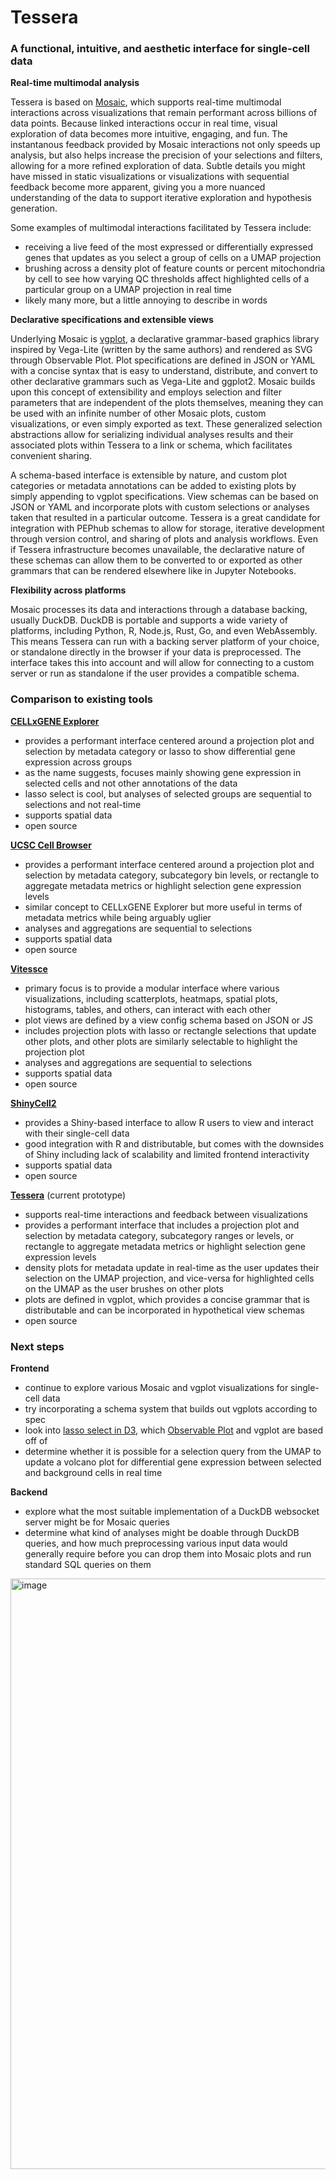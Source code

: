# Tessera


### A functional, intuitive, and aesthetic interface for single-cell data

**Real-time multimodal analysis**

Tessera is based on [Mosaic](https://idl.uw.edu/mosaic/), which supports real-time multimodal interactions across visualizations that remain performant across billions of data points. Because linked interactions occur in real time, visual exploration of data becomes more intuitive, engaging, and fun. The instantanous feedback provided by Mosaic interactions not only speeds up analysis, but also helps increase the precision of your selections and filters, allowing for a more refined exploration of data. Subtle details you might have missed in static visualizations or visualizations with sequential feedback become more apparent, giving you a more nuanced understanding of the data to support iterative exploration and hypothesis generation.

Some examples of multimodal interactions facilitated by Tessera include:
- receiving a live feed of the most expressed or differentially expressed genes that updates as you select a group of cells on a UMAP projection
- brushing across a density plot of feature counts or percent mitochondria by cell to see how varying QC thresholds affect highlighted cells of a particular group on a UMAP projection in real time
- likely many more, but a little annoying to describe in words


**Declarative specifications and extensible views**

Underlying Mosaic is [vgplot](https://idl.uw.edu/mosaic/vgplot/), a declarative grammar-based graphics library inspired by Vega-Lite (written by the same authors) and rendered as SVG through Observable Plot. Plot specifications are defined in JSON or YAML with a concise syntax that is easy to understand, distribute, and convert to other declarative grammars such as Vega-Lite and ggplot2. Mosaic builds upon this concept of extensibility and employs selection and filter parameters that are independent of the plots themselves, meaning they can be used with an infinite number of other Mosaic plots, custom visualizations, or even simply exported as text. These generalized selection abstractions allow for serializing individual analyses results and their associated plots within Tessera to a link or schema, which facilitates convenient sharing.

A schema-based interface is extensible by nature, and custom plot categories or metadata annotations can be added to existing plots by simply appending to vgplot specifications. View schemas can be based on JSON or YAML and incorporate plots with custom selections or analyses taken that resulted in a particular outcome. Tessera is a great candidate for integration with PEPhub schemas to allow for storage, iterative development through version control, and sharing of plots and analysis workflows. Even if Tessera infrastructure becomes unavailable, the declarative nature of these schemas can allow them to be converted to or exported as other grammars that can be rendered elsewhere like in Jupyter Notebooks.

**Flexibility across platforms**

Mosaic processes its data and interactions through a database backing, usually DuckDB. DuckDB is portable and supports a wide variety of platforms, including Python, R, Node.js, Rust, Go, and even WebAssembly. This means Tessera can run with a backing server platform of your choice, or standalone directly in the browser if your data is preprocessed. The interface takes this into account and will allow for connecting to a custom server or run as standalone if the user provides a compatible schema.

### Comparison to existing tools

**[CELLxGENE Explorer](https://github.com/chanzuckerberg/cellxgene)**

- provides a performant interface centered around a projection plot and selection by metadata category or lasso to show differential gene expression across groups
- as the name suggests, focuses mainly showing gene expression in selected cells and not other annotations of the data
- lasso select is cool, but analyses of selected groups are sequential to selections and not real-time
- supports spatial data
- open source

**[UCSC Cell Browser](https://github.com/ucscGenomeBrowser/cellBrowser)**

- provides a performant interface centered around a projection plot and selection by metadata category, subcategory bin levels, or rectangle to aggregate metadata metrics or highlight selection gene expression levels
- similar concept to CELLxGENE Explorer but more useful in terms of metadata metrics while being arguably uglier
- analyses and aggregations are sequential to selections
- supports spatial data
- open source

**[Vitessce](https://github.com/vitessce/vitessce)**

- primary focus is to provide a modular interface where various visualizations, including scatterplots, heatmaps, spatial plots, histograms, tables, and others, can interact with each other
- plot views are defined by a view config schema based on JSON or JS
- includes projection plots with lasso or rectangle selections that update other plots, and other plots are similarly selectable to highlight the projection plot
- analyses and aggregations are sequential to selections
- supports spatial data
- open source

**[ShinyCell2](https://github.com/the-ouyang-lab/ShinyCell2)**

- provides a Shiny-based interface to allow R users to view and interact with their single-cell data
- good integration with R and distributable, but comes with the downsides of Shiny including lack of scalability and limited frontend interactivity
- supports spatial data
- open source

**[Tessera](https://github.com/sanghoonio/tessera)** (current prototype)

- supports real-time interactions and feedback between visualizations
- provides a performant interface that includes a projection plot and selection by metadata category, subcategory ranges or levels, or rectangle to aggregate metadata metrics or highlight selection gene expression levels
- density plots for metadata update in real-time as the user updates their selection on the UMAP projection, and vice-versa for highlighted cells on the UMAP as the user brushes on other plots
- plots are defined in vgplot, which provides a concise grammar that is distributable and can be incorporated in hypothetical view schemas
- open source

### Next steps

**Frontend**

- continue to explore various Mosaic and vgplot visualizations for single-cell data
- try incorporating a schema system that builds out vgplots according to spec
- look into [lasso select in D3](https://observablehq.com/@fil/lasso-selection), which [Observable Plot](https://observablehq.com/blog/linked-brushing) and vgplot are based off of
- determine whether it is possible for a selection query from the UMAP to update a volcano plot for differential gene expression between selected and background cells in real time

**Backend**

- explore what the most suitable implementation of a DuckDB websocket server might be for Mosaic queries
- determine what kind of analyses might be doable through DuckDB queries, and how much preprocessing various input data would generally require before you can drop them into Mosaic plots and run standard SQL queries on them

<img width="1512" height="945" alt="image" src="https://github.com/user-attachments/assets/864458fc-ffec-4b43-84f0-2cd4816187e8" />
